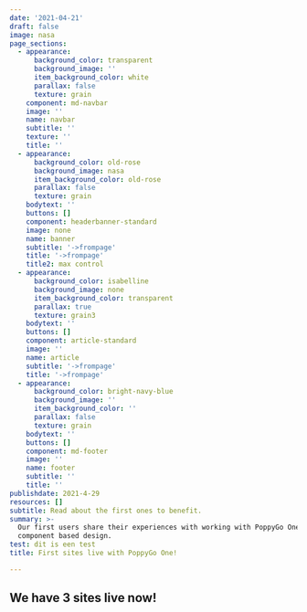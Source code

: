 ```yaml
---
date: '2021-04-21'
draft: false
image: nasa
page_sections:
  - appearance:
      background_color: transparent
      background_image: ''
      item_background_color: white
      parallax: false
      texture: grain
    component: md-navbar
    image: ''
    name: navbar
    subtitle: ''
    texture: ''
    title: ''
  - appearance:
      background_color: old-rose
      background_image: nasa
      item_background_color: old-rose
      parallax: false
      texture: grain
    bodytext: ''
    buttons: []
    component: headerbanner-standard
    image: none
    name: banner
    subtitle: '->frompage'
    title: '->frompage'
    title2: max control
  - appearance:
      background_color: isabelline
      background_image: none
      item_background_color: transparent
      parallax: true
      texture: grain3
    bodytext: ''
    buttons: []
    component: article-standard
    image: ''
    name: article
    subtitle: '->frompage'
    title: '->frompage'
  - appearance:
      background_color: bright-navy-blue
      background_image: ''
      item_background_color: ''
      parallax: false
      texture: grain
    bodytext: ''
    buttons: []
    component: md-footer
    image: ''
    name: footer
    subtitle: ''
    title: ''
publishdate: 2021-4-29
resources: []
subtitle: Read about the first ones to benefit.
summary: >-
  Our first users share their experiences with working with PoppyGo One and
  component based design.
test: dit is een test
title: First sites live with PoppyGo One!

---
```



##  We have 3 sites live now!
